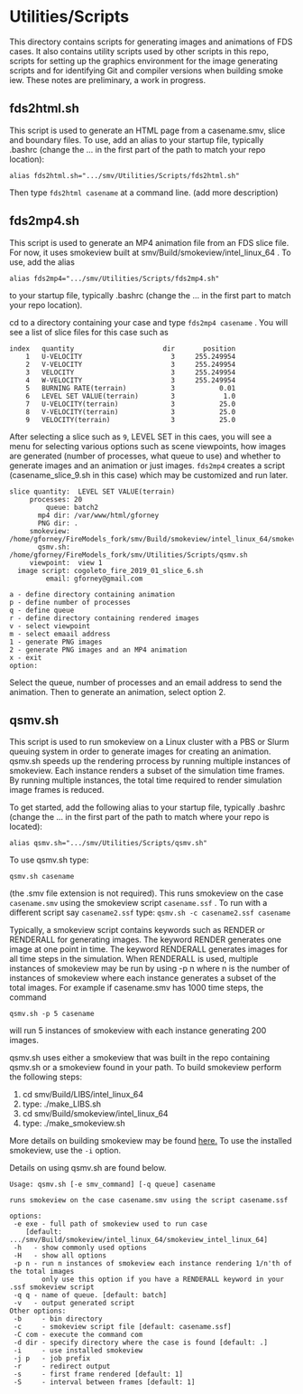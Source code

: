 # Utilities/Scripts

This directory contains scripts for generating images and animations of FDS cases.  It also contains utility scripts used by other scripts in this repo, scripts for setting up the graphics environment for the image generating scripts and for identifying Git and compiler versions when building smoke iew. These notes are preliminary, a work in progress.

## fds2html.sh

This script is used to generate an HTML page from a casename.smv, slice and boundary files. To use, add an alias to your startup file, typically .bashrc (change the ... in the first part of the path to match your repo location):

```alias fds2html.sh=".../smv/Utilities/Scripts/fds2html.sh"```

Then type `fds2html casename` at a command line. (add more description)

## fds2mp4.sh

This script is used to generate an MP4 animation file from an FDS slice file.  For now, it uses smokeview built at smv/Build/smokeview/intel_linux_64 .  To use, add the alias

```alias fds2mp4=".../smv/Utilities/Scripts/fds2mp4.sh"```

to your startup file, typically .bashrc (change the ... in the first part to match your repo location).

cd to a directory containing your case and type `fds2mp4 casename` .  You will see a list of slice files for this case such as
```
index   quantity                      dir       position
    1   U-VELOCITY                      3     255.249954
    2   V-VELOCITY                      3     255.249954
    3   VELOCITY                        3     255.249954
    4   W-VELOCITY                      3     255.249954
    5   BURNING RATE(terrain)           3           0.01
    6   LEVEL SET VALUE(terrain)        3            1.0
    7   U-VELOCITY(terrain)             3           25.0
    8   V-VELOCITY(terrain)             3           25.0
    9   VELOCITY(terrain)               3           25.0
   ```

After selecting a slice such as `9`, LEVEL SET in this caes, you will see a menu for selecting various options such as scene viewpoints,  how images are generated (number of processes, what queue to use) and whether to generate images and an animation or just images. `fds2mp4` creates a script (casename_slice_9.sh in this case) which may be customized and run later.

```
slice quantity:  LEVEL SET VALUE(terrain)
     processes: 20
         queue: batch2
       mp4 dir: /var/www/html/gforney
       PNG dir: .
     smokeview: /home/gforney/FireModels_fork/smv/Build/smokeview/intel_linux_64/smokeview_linux_64
       qsmv.sh: /home/gforney/FireModels_fork/smv/Utilities/Scripts/qsmv.sh
     viewpoint:  view 1
  image script: cogoleto_fire_2019_01_slice_6.sh
         email: gforney@gmail.com

a - define directory containing animation
p - define number of processes
q - define queue
r - define directory containing rendered images
v - select viewpoint
m - select emaail address
1 - generate PNG images
2 - generate PNG images and an MP4 animation
x - exit
option:
```

Select the queue, number of processes and an email address to send the animation.  Then to generate an animation, select option 2.

## qsmv.sh

This script is used to run smokeview on a Linux cluster with a PBS or Slurm queuing system in order to generate images for creating an animation. qsmv.sh speeds up the rendering prrocess by running multiple instances of smokeview. Each instance renders a subset of the simulation time frames. By running multiple instances, the total time required to render simulation image frames is reduced.

To get started, add the following alias to your startup file, typically .bashrc 
(change the ... in the first part of the path to match where your repo is located):

```alias qsmv.sh=".../smv/Utilities/Scripts/qsmv.sh"```

To use qsmv.sh type:

```qsmv.sh casename```

(the .smv file extension is not required). This runs smokeview on the case `casename.smv` using the smokeview script `casename.ssf` . To run with a different script say `casename2.ssf` type:
```qsmv.sh -c casename2.ssf casename```

Typically, a smokeview script contains keywords such as RENDER or RENDERALL for generating images.  The keyword RENDER generates one image at one point in time.  The keyword RENDERALL generates images for all time steps in the simulation.  When RENDERALL is used, multiple instances of smokeview may be run by using -p n where n is the number of instances of smokeview where each instance generates a subset of the total images. For example if casename.smv has 1000 time steps, the command

```qsmv.sh -p 5 casename```

will run 5 instances of smokeview with each instance generating 200 images.

qsmv.sh uses either a smokeview that was built in the repo containing qsmv.sh or a smokeview found in your path.  To build smokeview perform the following steps:

1. cd smv/Build/LIBS/intel_linux_64
2. type: 
 ./make_LIBS.sh
3. cd smv/Build/smokeview/intel_linux_64 
4. type:
 ./make_smokeview.sh
 
More details on building smokeview may be found [here.](https://github.com/firemodels/smv/tree/master/Build/README.md)  To use the installed smokeview, use the `-i` option.

Details on using qsmv.sh are found below.

```
Usage: qsmv.sh [-e smv_command] [-q queue] casename

runs smokeview on the case casename.smv using the script casename.ssf

options:
 -e exe - full path of smokeview used to run case
    [default: .../smv/Build/smokeview/intel_linux_64/smokeview_intel_linux_64]
 -h   - show commonly used options
 -H   - show all options
 -p n - run n instances of smokeview each instance rendering 1/n'th of the total images
        only use this option if you have a RENDERALL keyword in your .ssf smokeview script
 -q q - name of queue. [default: batch]
 -v   - output generated script
Other options:
 -b     - bin directory
 -c     - smokeview script file [default: casename.ssf]
 -C com - execute the command com
 -d dir - specify directory where the case is found [default: .]
 -i     - use installed smokeview
 -j p   - job prefix
 -r     - redirect output
 -s     - first frame rendered [default: 1]
 -S     - interval between frames [default: 1]
```
